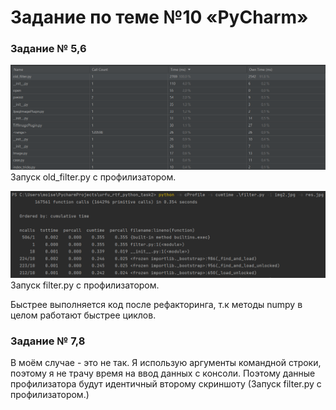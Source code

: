 # Задание по теме №10 «PyCharm»
### Задание № 5,6
![alt text](images/old_filter_profile.png)
Запуск old_filter.py c профилизатором.

![alt text](images/filter_profile.png)
Запуск filter.py c профилизатором.

Быстрее выполняется код после рефакторинга, т.к методы numpy в целом работают быстрее циклов.
### Задание № 7,8
В моём случае - это не так. Я использую аргументы командной строки, поэтому я не трачу время на ввод данных с консоли. Поэтому данные профилизатора будут идентичный второму скриншоту (Запуск filter.py c профилизатором.)


